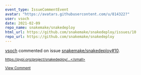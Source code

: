 ```yaml
---
event_type: IssueCommentEvent
avatar: "https://avatars.githubusercontent.com/u/814322?"
user: vsoch
date: 2021-02-09
repo_name: snakemake/snakedeploy
html_url: https://github.com/snakemake/snakedeploy/issues/10
repo_url: https://github.com/snakemake/snakedeploy
---
```


<a href='https://github.com/vsoch' target='_blank'>vsoch</a> commented on issue <a href='https://github.com/snakemake/snakedeploy/issues/10' target='_blank'>snakemake/snakedeploy#10</a>.

<small>https://pypi.org/project/snakedeploy/...</small>

<a href='https://github.com/snakemake/snakedeploy/issues/10' target='_blank'>View Comment</a>